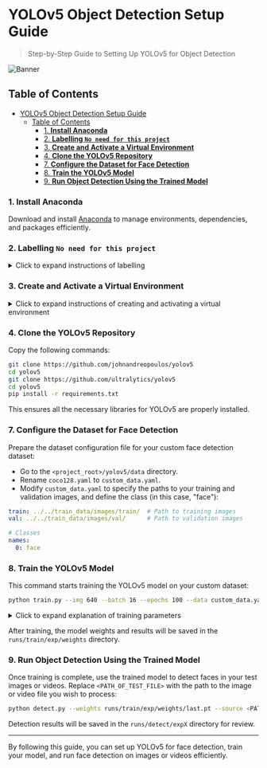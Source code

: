 # YOLOv5 Object Detection Setup Guide
> Step-by-Step Guide to Setting Up YOLOv5 for Object Detection

![Banner](https://github.com/user-attachments/assets/754178a3-52ec-4682-9f0b-60b84eded75b)

## Table of Contents
- [YOLOv5 Object Detection Setup Guide](#yolov5-object-detection-setup-guide)
  - [Table of Contents](#table-of-contents)
    - [1. **Install Anaconda**](#1-install-anaconda)
    - [2. **Labelling `No need for this project`**](#2-labelling-no-need-for-this-project)
    - [3. **Create and Activate a Virtual Environment**](#3-create-and-activate-a-virtual-environment)
    - [4. **Clone the YOLOv5 Repository**](#4-clone-the-yolov5-repository)
    - [7. **Configure the Dataset for Face Detection**](#7-configure-the-dataset-for-face-detection)
    - [8. **Train the YOLOv5 Model**](#8-train-the-yolov5-model)
    - [9. **Run Object Detection Using the Trained Model**](#9-run-object-detection-using-the-trained-model)


### 1. **Install Anaconda**
   Download and install [Anaconda](https://www.anaconda.com/) to manage environments, dependencies, and packages efficiently.

### 2. **Labelling `No need for this project`**
<details>
<summary>Click to expand instructions of labelling</summary>

1. **Install Labelling**  
   Begin by installing the [LabelImg](https://github.com/HumanSignal/labelImg/releases) software.

2. **Extract the Zip File**  
   Unzip the downloaded file to your desired location.

3. **Open Labelling Application**  
   Locate and open the `labelImg.exe` file.

4. **Open Image Directory**  
   In the left sidebar, click on the **"Open Dir"** option. Navigate to and select the folder containing your images, e.g., `train_data/images/train`.  
   ![Open Directory](https://github.com/user-attachments/assets/bed0d225-3284-461a-b079-091efd2ab152)

5. **Set Save Directory**  
   Before you begin labelling, click on **"Change Save Dir"** in the left sidebar. Set the path to `train_data/labels/train`.  
   ![Change Save Directory](https://github.com/user-attachments/assets/ce4b4730-cd29-427f-bf52-08a5caa12ccd)

6. **Labelling Process**  
   For each image, follow these steps:
   - **Create Rectangle**: Draw a rectangle around the object of interest.
   - **Size the Rectangle**: Adjust the rectangle to fit the object properly.
   - **Save**: Save your labelled data.

   ![Labelling Process](https://github.com/user-attachments/assets/78170913-0930-4e94-b3a4-13724266420d)

- Ensure all images are located in the `/train_data/images/train` folder.
- Save all labelled text files in the `/train_data/labels/train` folder.
- 
</details>

### 3. **Create and Activate a Virtual Environment**
<details>
<summary>Click to expand instructions of creating and activating a virtual environment</summary>

   Using Anaconda, create and activate a virtual environment for YOLOv5. Open a terminal and run the following commands:
   ```bash
   conda create -n yolov5 python=3.10
   conda activate yolov5
   ```
   ![cmd_1PStphtame](https://github.com/user-attachments/assets/601bc4fc-ba2f-4a4e-9891-9f112119b7e2)

</details>

### 4. **Clone the YOLOv5 Repository**
   Copy the following commands:
   ```bash
   git clone https://github.com/johnandreopoulos/yolov5
   cd yolov5
   git clone https://github.com/ultralytics/yolov5
   cd yolov5
   pip install -r requirements.txt
   ```
   This ensures all the necessary libraries for YOLOv5 are properly installed.
   

### 7. **Configure the Dataset for Face Detection**
   Prepare the dataset configuration file for your custom face detection dataset:
   - Go to the `<project_root>/yolov5/data` directory.
   - Rename `coco128.yaml` to `custom_data.yaml`.
   - Modify `custom_data.yaml` to specify the paths to your training and validation images, and define the class (in this case, "face"):
   ```yaml
   train: ../../train_data/images/train/  # Path to training images
   val: ../../train_data/images/val/      # Path to validation images

   # Classes
   names:
     0: face
   ```

### 8. **Train the YOLOv5 Model**
   This command starts training the YOLOv5 model on your custom dataset:
   ```bash
   python train.py --img 640 --batch 16 --epochs 100 --data custom_data.yaml --weights yolov5s.pt --nosave --cache
   ```
   <details>
   <summary>Click to expand explanation of training parameters</summary>

   - **`--img 640`**: Use images resized to 640x640 pixels.
   - **`--batch 16`**: Train with 16 images at a time.
   - **`--epochs 100`**: Repeat the training process 100 times.
   - **`--data custom_data.yaml`**: Use the dataset defined in `custom_data.yaml`.
   - **`--weights yolov5s.pt`**: Start with pre-trained weights from the YOLOv5 small model.
   - **`--nosave`**: Do not save intermediate model checkpoints during training.
   - **`--cache`**: Load images into memory for faster training.

   </details>

   After training, the model weights and results will be saved in the `runs/train/exp/weights` directory.

### 9. **Run Object Detection Using the Trained Model**
   Once training is complete, use the trained model to detect faces in your test images or videos. Replace `<PATH_OF_TEST_FILE>` with the path to the image or video file you wish to process:
   ```bash
   python detect.py --weights runs/train/exp/weights/last.pt --source <PATH_OF_TEST_FILE>
   ```
   Detection results will be saved in the `runs/detect/expX` directory for review.

---

By following this guide, you can set up YOLOv5 for face detection, train your model, and run face detection on images or videos efficiently.
